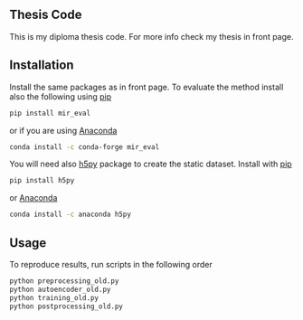 ## Thesis Code
This is my diploma thesis code. For more info check my thesis in front page.

## Installation
Install the same packages as in front page. To evaluate the method install also the following using [pip](https://pip.pypa.io/en/stable/) 

```bash
pip install mir_eval
```

or if you are using [Anaconda](https://anaconda.org/)

```bash
conda install -c conda-forge mir_eval 
```

You will need also [h5py](https://www.h5py.org/) package to create the static dataset. Install with [pip](https://pip.pypa.io/en/stable/)

```bash
pip install h5py
```
or [Anaconda](https://anaconda.org/)

```bash
conda install -c anaconda h5py 
```

## Usage
To reproduce results, run scripts in the following order

```bash
python preprocessing_old.py
python autoencoder_old.py
python training_old.py
python postprocessing_old.py 
```

